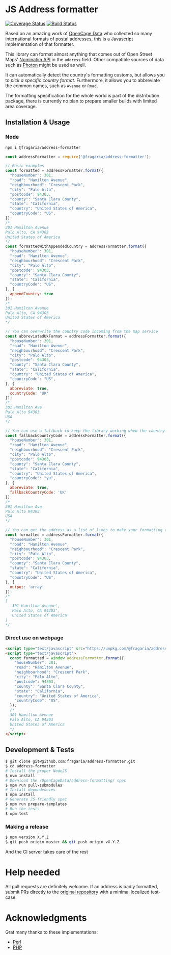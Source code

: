 # JS Address formatter

[![Coverage Status](https://coveralls.io/repos/github/fragaria/address-formatter/badge.svg?branch=master)](https://coveralls.io/github/fragaria/address-formatter?branch=master)
[![Build Status](https://travis-ci.org/fragaria/address-formatter.svg?branch=master)](https://travis-ci.org/fragaria/address-formatter)

Based on an amazing work of [OpenCage Data](https://github.com/OpenCageData/address-formatting/)
who collected so many international formats of postal addresses, this is a Javascript implementation
of that formatter.

This library can format almost anything that comes out of
Open Street Maps' [Nominatim API](https://wiki.openstreetmap.org/wiki/Nominatim)
in the `address` field. Other compatible sources of data 
such as [Photon](https://photon.komoot.de/) might be used as well.

It can automatically detect the country's
formatting customs, but allows you to *pick a specific country
format*. Furthermore, it allows you to abbreviate the common names,
such as `Avenue` or `Road`.

The formatting specification for the whole world is part of
the distribution package, there is currently no plan to prepare
smaller builds with limited area coverage.

## Installation & Usage

### Node

```sh
npm i @fragaria/address-formatter
```

```js
const addressFormatter = require('@fragaria/address-formatter');

// Basic examples
const formatted = addressFormatter.format({
  "houseNumber": 301,
  "road": "Hamilton Avenue",
  "neighbourhood": "Crescent Park",
  "city": "Palo Alto",
  "postcode": 94303,
  "county": "Santa Clara County",
  "state": "California",
  "country": "United States of America",
  "countryCode": "US",
});
/*
301 Hamilton Avenue
Palo Alto, CA 94303
United States of America
*/
const formattedWithAppendedCountry = addressFormatter.format({
  "houseNumber": 301,
  "road": "Hamilton Avenue",
  "neighbourhood": "Crescent Park",
  "city": "Palo Alto",
  "postcode": 94303,
  "county": "Santa Clara County",
  "state": "California",
  "countryCode": "US",
}, {
  appendCountry: true
});
/*
301 Hamilton Avenue
Palo Alto, CA 94303
United States of America
*/

// You can overwrite the country code incoming from the map service
const abbreviatedUkFormat = addressFormatter.format({
  "houseNumber": 301,
  "road": "Hamilton Avenue",
  "neighbourhood": "Crescent Park",
  "city": "Palo Alto",
  "postcode": 94303,
  "county": "Santa Clara County",
  "state": "California",
  "country": "United States of America",
  "countryCode": "US",
}, {
  abbreviate: true,
  countryCode: 'UK'
});
/*
301 Hamilton Ave
Palo Alto 94303
USA
*/

// You can use a fallback to keep the library working when the country code is wrong
const fallbackCountryCode = addressFormatter.format({
  "houseNumber": 301,
  "road": "Hamilton Avenue",
  "neighbourhood": "Crescent Park",
  "city": "Palo Alto",
  "postcode": 94303,
  "county": "Santa Clara County",
  "state": "California",
  "country": "United States of America",
  "countryCode": "yu",
}, {
  abbreviate: true,
  fallbackCountryCode: 'UK'
});
/*
301 Hamilton Ave
Palo Alto 94303
USA
*/

// You can get the address as a list of lines to make your formatting easier
const formatted = addressFormatter.format({
  "houseNumber": 301,
  "road": "Hamilton Avenue",
  "neighbourhood": "Crescent Park",
  "city": "Palo Alto",
  "postcode": 94303,
  "county": "Santa Clara County",
  "state": "California",
  "country": "United States of America",
  "countryCode": "US",
}, {
  output: 'array'
});
/*
[
  '301 Hamilton Avenue',
  'Palo Alto, CA 94303',
  'United States of America'
]
*/
```

### Direct use on webpage

```html
<script type="text/javascript" src="https://unpkg.com/@fragaria/address-formatter@1.0.0"></script>
<script type="text/javascript">
  const formatted = window.addressFormatter.format({
    "houseNumber": 301,
    "road": "Hamilton Avenue",
    "neighbourhood": "Crescent Park",
    "city": "Palo Alto",
    "postcode": 94303,
    "county": "Santa Clara County",
    "state": "California",
    "country": "United States of America",
    "countryCode": "US",
  });
  /*
  301 Hamilton Avenue
  Palo Alto, CA 94303
  United States of America
  */
</script>
```

## Development & Tests

```sh
$ git clone git@github.com:fragaria/address-formatter.git
$ cd address-formatter
# Install the proper NodeJS
$ nvm install
# Download the /OpenCageData/address-formatting/ spec
$ npm run pull-submodules
# Install dependencies
$ npm install
# Generate JS-friendly spec
$ npm run prepare-templates
# Run the tests
$ npm test
```

### Making a release

```sh
$ npm version X.Y.Z
$ git push origin master && git push origin vX.Y.Z
```

And the CI server takes care of the rest

# Help needed

All pull requests are definitely welcome. If an address
is badly formatted, submit PRs directly to the 
[original repository](https://github.com/OpenCageData/address-formatting/)
with a minimal localized test-case.

# Acknowledgments

Grat many thanks to these implementations:

- [Perl](https://github.com/OpenCageData/perl-Geo-Address-Formatter)
- [PHP](https://github.com/predicthq/address-formatter-php)
